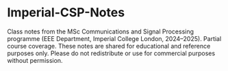 # Imperial-CSP-Notes
Class notes from the MSc Communications and Signal Processing programme (EEE Department, Imperial College London, 2024–2025). Partial course coverage.
These notes are shared for educational and reference purposes only. Please do not redistribute or use for commercial purposes without permission.
